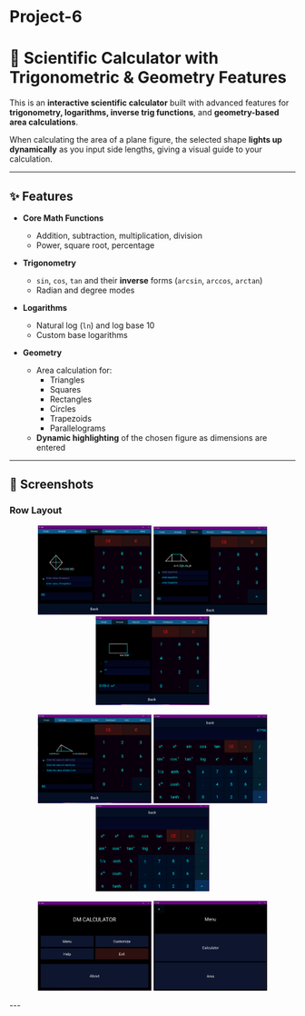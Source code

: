# Project-6
# 🧮 Scientific Calculator with Trigonometric & Geometry Features

This is an **interactive scientific calculator** built with advanced features for **trigonometry, logarithms, inverse trig functions**, and **geometry-based area calculations**.

When calculating the area of a plane figure, the selected shape **lights up dynamically** as you input side lengths, giving a visual guide to your calculation.

---

## ✨ Features

- **Core Math Functions**
  - Addition, subtraction, multiplication, division
  - Power, square root, percentage

- **Trigonometry**
  - `sin`, `cos`, `tan` and their **inverse** forms (`arcsin`, `arccos`, `arctan`)
  - Radian and degree modes

- **Logarithms**
  - Natural log (`ln`) and log base 10
  - Custom base logarithms

- **Geometry**
  - Area calculation for:
    - Triangles
    - Squares
    - Rectangles
    - Circles
    - Trapezoids
    - Parallelograms
  - **Dynamic highlighting** of the chosen figure as dimensions are entered

---

## 📸 Screenshots

### Row Layout
<p align="center">
  <img src="pic1.png" width="200">
  <img src="pic2.png" width="200">
  <img src="pic3.png" width="200">
</p>
<p align="center">
  <img src="pic4.png" width="200">
  <img src="pic5.png" width="200">
  <img src="pic6.png" width="200">
</p>
<p align="center">
  <img src="pic7.png" width="200">
  <img src="pic8.png" width="200">
  
</p>
---


